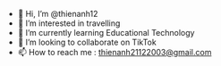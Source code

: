 - 👋 Hi, I’m @thienanh12
- 👀 I’m interested in travelling
- 🌱 I’m currently learning Educational Technology
- 💞️ I’m looking to collaborate on TikTok
- 📫 How to reach me : thienanh21122003@gmail.com

<!---
thienanh12/thienanh12 is a ✨ special ✨ repository because its `README.md` (this file) appears on your GitHub profile.
You can click the Preview link to take a look at your changes.
--->
